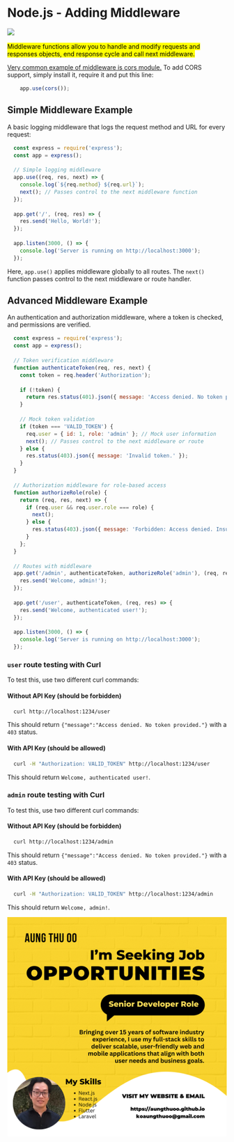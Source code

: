 
# Node.js - Adding Middleware
![](https://media.licdn.com/dms/image/D4D12AQE7-n46XKs6yA/article-cover_image-shrink_600_2000/0/1678766687037?e=2147483647&v=beta&t=F05a7Xz55kIxOgdtQ3hEG-NfaQl-Yzyzg1zjj47IW1s)


<mark>Middleware functions allow you to handle and modify requests and responses objects, end response cycle and call next middleware.</mark>

<u>Very common example of middleware is cors module.</u> To add CORS support, simply install it, require it and put this line:

```js 
    app.use(cors());
```
<div style="page-break-after: always;"></div>

## Simple Middleware Example
A basic logging middleware that logs the request method and URL for every request:

```js
  const express = require('express');
  const app = express();

  // Simple logging middleware
  app.use((req, res, next) => {
    console.log(`${req.method} ${req.url}`);
    next(); // Passes control to the next middleware function
  });

  app.get('/', (req, res) => {
    res.send('Hello, World!');
  });

  app.listen(3000, () => {
    console.log('Server is running on http://localhost:3000');
  });
```

Here, `app.use()` applies middleware globally to all routes. The `next()` function passes control to the next middleware or route handler.

<div style="page-break-after: always;"></div>

## Advanced Middleware Example
An authentication and authorization middleware, where a token is checked, and permissions are verified.

```js
  const express = require('express');
  const app = express();

  // Token verification middleware
  function authenticateToken(req, res, next) {
    const token = req.header('Authorization');
    
    if (!token) {
      return res.status(401).json({ message: 'Access denied. No token provided.' });
    }

    // Mock token validation
    if (token === 'VALID_TOKEN') {
      req.user = { id: 1, role: 'admin' }; // Mock user information
      next(); // Passes control to the next middleware or route
    } else {
      res.status(403).json({ message: 'Invalid token.' });
    }
  }

  // Authorization middleware for role-based access
  function authorizeRole(role) {
    return (req, res, next) => {
      if (req.user && req.user.role === role) {
        next();
      } else {
        res.status(403).json({ message: 'Forbidden: Access denied. Insufficient permissions.' });
      }
    };
  }

  // Routes with middleware
  app.get('/admin', authenticateToken, authorizeRole('admin'), (req, res) => {
    res.send('Welcome, admin!');
  });

  app.get('/user', authenticateToken, (req, res) => {
    res.send('Welcome, authenticated user!');
  });

  app.listen(3000, () => {
    console.log('Server is running on http://localhost:3000');
  });
```
<div style="page-break-after: always;"></div>


### `user` route testing with Curl  
To test this, use two different curl commands:

#### Without API Key (should be forbidden)

```bash
  curl http://localhost:1234/user
```
This should return `{"message":"Access denied. No token provided."}` with a `403` status.

#### With API Key (should be allowed)
```bash
  curl -H "Authorization: VALID_TOKEN" http://localhost:1234/user
```
This should return `Welcome, authenticated user!`.

<div style="page-break-after: always;"></div>



###  `admin` route testing with Curl
To test this, use two different curl commands:

#### Without API Key (should be forbidden)

```bash
  curl http://localhost:1234/admin
```
This should return `{"message":"Access denied. No token provided."}` with a `403` status.

#### With API Key (should be allowed)
```bash
  curl -H "Authorization: VALID_TOKEN" http://localhost:1234/admin
```
This should return `Welcome, admin!`.


<div style="page-break-after: always;"></div>

![](../../assets/ads/img-001.png)



